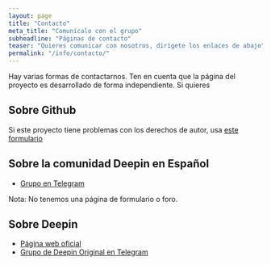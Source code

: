 ```yaml
---
layout: page
title: "Contacto"
meta_title: "Comunícalo con el grupo"
subheadline: "Páginas de contacto"
teaser: "Quieres comunicar con nosotros, dirígete los enlaces de abajo"
permalink: "/info/contacto/"
---
```

Hay varias formas de contactarnos. Ten en cuenta que la página del proyecto es desarrollado de forma independiente. Si quieres

## Sobre Github
Si este proyecto tiene problemas con los derechos de autor, usa [este formulario](https://github.com/contact/dmca)

## Sobre la comunidad Deepin en Español
* [Grupo en Telegram](https://t.me/deepinenespanol)

Nota: No tenemos una página de formulario o foro.

## Sobre Deepin
* [Página web oficial](https://www.deepin.org/en/)
* [Grupo de Deepin Original en Telegram](https://t.me/deepin)
